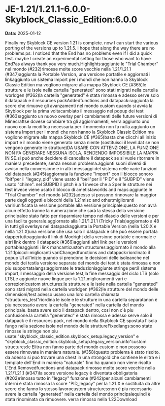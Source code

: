 # JE-1.21/1.21.1-6.0.0-Skyblock_Classic_Edition:6.0.0

**Data:** 2025-01-12

Finally my Skyblock CE version 1.21 is complete. now I can start the various porting of the versions up to 1.21.5. I hope that along the way there are no problems.ps: I noticed that the End has no problems even if I did a quick test. maybe I create an experimental setting for those who want to have End?as always thank you very much.Highlights:aggiunte le "Trial Chamber" nel mondo (#232)rimosse molte score vecchie nella 1.21/1.21.1 (#347)aggiunta la Portable Version, una versione portatile e aggiornati i linkaggiunto un sistema Import per i mondi che non hanno la Skyblock Classic Edition ma vogliono migrare alla mappa Skyblock CE (#365)le strutture e le isole nella cartella "generated" sono stati migrati nella cartella worldgen (#362)la cartella "generated" è stata rimossa e adesso serve solo il datapack e il resources packAddedfunctions and datapack:raggiunta la score che rimuove gli avanzamenti nel mondo custom quando si avvia la Skyblock per la prima voltacambiato il messaggio nel popup dei test (#363)aggiunto un nuovo overlay per i cambiamenti delle future versioni di Minecraftse dovese cambiare tra gli aggiornamenti, verra aggiunto uno nuovo con la modifica necessaria.per il momento non fa nulla.aggiunto un sistema Import per i mondi che non hanno la Skyblock Classic Edition ma vogliono migrare alla mappa Skyblock CE (#365)basta che clicchi all'inizio import e il mondo viene generato senza niente (sostituisci il level.dat se non vengono generate le strutture)DA USARE CON ATTENZIONE, LA FUNZIONE NON FA GENERARE NESSUNA ISOLA, RENDENDO IMPOSSIBILE LA MAPPA IN SE.si può anche decidere di cancellare il datapack se si vuole ritornare in maniera precedente, senza nessun problema.aggiunti suoni diversi di avviso nella conversione e in altri messaggi del sistema nelle varie funzioni del datapack (#245)aggiornata la funzione "Import" con il blocco sonoro "bit"per il "legacy_pid" viene usato il "bell"per il "PID" e il "SUBPID" viene usato "chime". nel SUBPID il pitch è a 1 invece che a 2per le strutture nei test invece viene usato il blocco di ametistaworlds and maps:aggiunte le "Trial Chamber" nel mondo (#232)adesso si possono rinnovare la maggior parte degli oggetti e blocchi della 1.21misc and other:miglioranti variriunificata la versione portable alla versione principale:questo non avrà alcun effetto tranne la numerazione che sarà la stessa della versione principalee stato fatto per risparmiare tempo nel rilascio delle versioni e per una facilita generale.aggiornato alla 1.21/1.21.1 (Tricky Trials)aggiornato a 48 in tutti gli overlays nel datapackaggiunta la Portable Version (nella 1.20.X e nella 1.21.X)una versione che usa solo il datapack e che può essere portata dappertuttoaggiunto il link di Modright della versione portable e normale e altri link dentro il datapack (#366)aggiunti altri link per le versioni portableaggiunti i link mancanticustom structures:aggiornato il mondo alla 1.21.1piccoli miglioranti variChangedfunctions and datapack:riordinato il popup UI all'inizio quando si prendono le decisioni delle isoleanche nel mondo dei testla versione separata del mondo dei test è stata rimossa e non piu supportatalangs:aggiornate le traduzioniaggiunte stringe per:il sistema import,il messaggio della versione test,la fine messaggio del ciclo LTS (solo LTS),e aggiunte nuove lingue per la 1.21,miglioramenti vari e correzionicustom structures:le strutture e le isole nella cartella "generated" sono stati migrati nella cartella worldgen (#362)le strutture del mondo delle dimensioni/test adesso usano una loro cartella chiamata "structures_test"riordina le isole e le strutture in una cartella separatanon è piu necessario avere la cartella "generated" nella cartella del mondo principale. basta avere solo il datapack dentro, cosi non c'è piu confusione.la cartella "generated" è stata rimossa e adesso serve solo il datapack e il resources pack, nel mondo della Skyblock CE.spostata l'isola fungo nella sezione isole nel mondo delle struttureFixedlangs:sono state rimosse le stringe non piu usate:"skyblock_classic_edition.skyblock_setup.legacy_version" e "skyblock_classic_edition.skyblock_setup.legacy_version.info"custom structures:le Elitra non fanno parte del mondo custom e non possono essere rinnovate in maniera naturale. (#358)questo problema è stato risolto. da adesso si può trovare una chest in una strongold che contiene le elitra e i template dell'End in maniera "naturale" fino ha quando non viene risolto L'End.Removedfunctions and datapack:rimosse molte score vecchie nella 1.21/1.21.1 (#347)la score versione legacy è diventata obbligatoria (#202)rimosso tutto in "legacy" funzione (#242)per alcuni cambiamenti interni è stata rimossa la score "PID_legacy" per la 1.21.X e sostituita da altre score che fanno lo stesso lavorocustom structures:non è piu necessario avere la cartella "generated" nella cartella del mondo principalequindi è stata rinominata da rimuovere. verra rimosso nella 1.22Download
